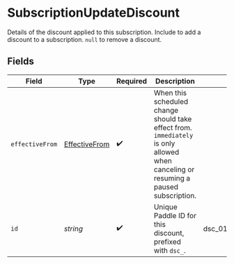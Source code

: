 # SubscriptionUpdateDiscount

Details of the discount applied to this subscription. Include to add a discount to a subscription. `null` to remove a discount.


## Fields

| Field                                                                                                                               | Type                                                                                                                                | Required                                                                                                                            | Description                                                                                                                         | Example                                                                                                                             |
| ----------------------------------------------------------------------------------------------------------------------------------- | ----------------------------------------------------------------------------------------------------------------------------------- | ----------------------------------------------------------------------------------------------------------------------------------- | ----------------------------------------------------------------------------------------------------------------------------------- | ----------------------------------------------------------------------------------------------------------------------------------- |
| `effectiveFrom`                                                                                                                     | [EffectiveFrom](../../models/shared/effectivefrom.md)                                                                               | :heavy_check_mark:                                                                                                                  | When this scheduled change should take effect from. `immediately` is only allowed when canceling or resuming a paused subscription. |                                                                                                                                     |
| `id`                                                                                                                                | *string*                                                                                                                            | :heavy_check_mark:                                                                                                                  | Unique Paddle ID for this discount, prefixed with `dsc_`.                                                                           | dsc_01gv5kpg05xp104ek2fmgjwttf                                                                                                      |